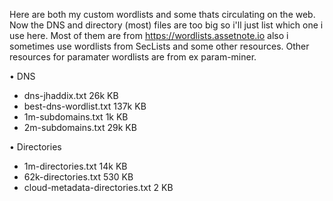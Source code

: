 Here are both my custom wordlists and some thats circulating on the web. Now the DNS and directory (most) files are too big so i'll just list which one i use here. 
Most of them are from https://wordlists.assetnote.io also i sometimes use wordlists from SecLists and some other resources. Other resources for paramater wordlists are from ex param-miner.

• DNS
- dns-jhaddix.txt   26k KB
- best-dns-wordlist.txt   137k KB
- 1m-subdomains.txt   1k KB
- 2m-subdomains.txt   29k KB

• Directories
- 1m-directories.txt   14k KB
- 62k-directories.txt   530 KB
- cloud-metadata-directories.txt   2 KB
